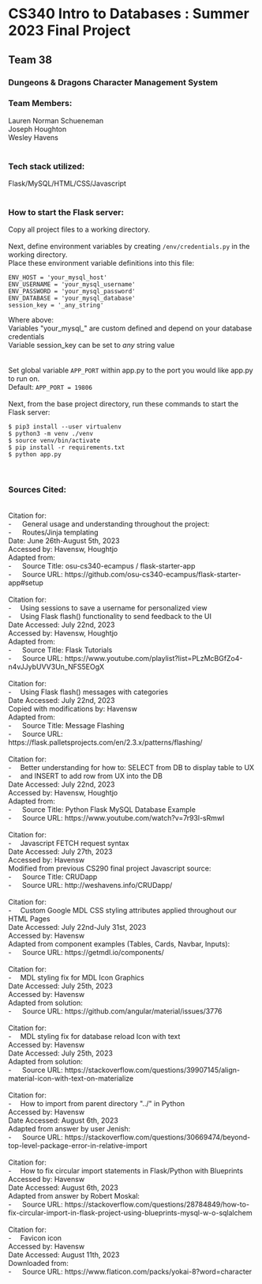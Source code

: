 # CS340 Intro to Databases : Summer 2023 Final Project
## Team 38
### Dungeons & Dragons Character Management System

### Team Members:<br>
Lauren Norman Schueneman<br>
Joseph Houghton<br>
Wesley Havens<br><br>

### Tech stack utilized:<br>
Flask/MySQL/HTML/CSS/Javascript<br><br>

### How to start the Flask server:<br>

Copy all project files to a working directory.
<br><br>
Next, define environment variables by creating ```/env/credentials.py``` in the working directory.<br>
Place these environment variable definitions into this file:<br>
```
ENV_HOST = 'your_mysql_host'
ENV_USERNAME = 'your_mysql_username'
ENV_PASSWORD = 'your_mysql_password'
ENV_DATABASE = 'your_mysql_database'
session_key = '_any_string'
```
Where above:<br>
Variables "your_mysql_" are custom defined and depend on your database credentials<br>
Variable session_key can be set to <i>any</i> string value<br>
<br>
<br>
Set global variable ```APP_PORT``` within app.py to the port you would like app.py to run on.
<br>
Default: ```APP_PORT = 19806```
<br>
<br>
Next, from the base project directory, run these commands to start the Flask server:
```
$ pip3 install --user virtualenv
$ python3 -m venv ./venv
$ source venv/bin/activate
$ pip install -r requirements.txt
$ python app.py
```
<br>

### Sources Cited:
<br>
Citation for:<br>
- &emsp; General usage and understanding throughout the project:<br>
- &emsp; Routes/Jinja templating<br>
Date: June 26th-August 5th, 2023<br>
Accessed by: Havensw, Houghtjo<br>
Adapted from:<br>
- &emsp; Source Title: osu-cs340-ecampus / flask-starter-app<br>
- &emsp; Source URL: https://github.com/osu-cs340-ecampus/flask-starter-app#setup
<br>
<br>
Citation for:<br>
- &emsp;Using sessions to save a username for personalized view<br>
- &emsp;Using Flask flash() functionality to send feedback to the UI<br>
Date Accessed: July 22nd, 2023<br>
Accessed by: Havensw, Houghtjo<br>
Adapted from:<br>
- &emsp; Source Title: Flask Tutorials<br>
- &emsp; Source URL: https://www.youtube.com/playlist?list=PLzMcBGfZo4-n4vJJybUVV3Un_NFS5EOgX
<br>
<br>
Citation for:<br>
- &emsp;Using Flask flash() messages with categories<br>
Date Accessed: July 22nd, 2023<br>
Copied with modifications by: Havensw<br>
Adapted from:<br>
- &emsp; Source Title: Message Flashing<br>
- &emsp; Source URL: https://flask.palletsprojects.com/en/2.3.x/patterns/flashing/
<br>
<br>
Citation for:<br>
- &emsp;Better understanding for how to: SELECT from DB to display table to UX<br>
- &emsp;and INSERT to add row from UX into the DB<br>
Date Accessed: July 22nd, 2023<br>
Accessed by: Havensw, Houghtjo<br>
Adapted from:<br>
- &emsp; Source Title: Python Flask MySQL Database Example<br>
- &emsp; Source URL: https://www.youtube.com/watch?v=7r93l-sRmwI
<br>
<br>
Citation for:<br>
- &emsp;Javascript FETCH request syntax<br>
Date Accessed: July 27th, 2023<br>
Accessed by: Havensw<br>
Modified from previous CS290 final project Javascript source:<br>
- &emsp; Source Title: CRUDapp<br>
- &emsp; Source URL: http://weshavens.info/CRUDapp/
<br>
<br>
Citation for:<br>
- &emsp;Custom Google MDL CSS styling attributes applied throughout our HTML Pages<br>
Date Accessed: July 22nd-July 31st, 2023<br>
Accessed by: Havensw<br>
Adapted from component examples (Tables, Cards, Navbar, Inputs):<br>
- &emsp; Source URL: https://getmdl.io/components/
<br>
<br>
Citation for:<br>
- &emsp;MDL styling fix for MDL Icon Graphics<br>
Date Accessed: July 25th, 2023<br>
Accessed by: Havensw<br>
Adapted from solution:<br>
- &emsp; Source URL: https://github.com/angular/material/issues/3776
<br>
<br>
Citation for:<br>
- &emsp;MDL styling fix for database reload Icon with text<br>
Accessed by: Havensw<br>
Date Accessed: July 25th, 2023<br>
Adapted from solution:<br>
- &emsp; Source URL: https://stackoverflow.com/questions/39907145/align-material-icon-with-text-on-materialize
<br>
<br>
Citation for:<br>
- &emsp;How to import from parent directory "../" in Python<br>
Accessed by: Havensw<br>
Date Accessed: August 6th, 2023<br>
Adapted from answer by user Jenish:<br>
- &emsp; Source URL: https://stackoverflow.com/questions/30669474/beyond-top-level-package-error-in-relative-import
<br>
<br>
Citation for:<br>
- &emsp;How to fix circular import statements in Flask/Python with Blueprints<br>
Accessed by: Havensw<br>
Date Accessed: August 6th, 2023<br>
Adapted from answer by Robert Moskal:<br>
- &emsp; Source URL: https://stackoverflow.com/questions/28784849/how-to-fix-circular-import-in-flask-project-using-blueprints-mysql-w-o-sqlalchem
<br>
<br>
Citation for:<br>
- &emsp;Favicon icon<br>
Accessed by: Havensw<br>
Date Accessed: August 11th, 2023<br>
Downloaded from:<br>
- &emsp; Source URL: https://www.flaticon.com/packs/yokai-8?word=character
